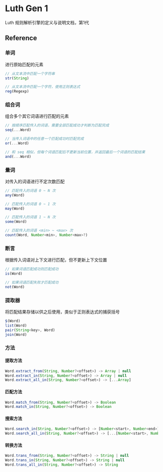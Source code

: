# Luth Gen 1

Luth 规则解析引擎的定义与说明文档，第1代

## Reference

### 单词

进行原始匹配的元素

```js
// 从文本流中匹配一个字符串
str(String)

// 从文本流中匹配一个字符，使用正则表达式
reg(Regexp)
```

### 组合词

组合多个其它词语进行匹配的元素

```js
// 按顺序匹配传入的词语，需要全部匹配成功才判断为匹配完成
seq(...Word)

// 当传入词语中的任意一个匹配成功时匹配完成
or(...Word)

// 和 seq 相似，但每个词语匹配后不更新当前位置，并返回最后一个词语的匹配结果
and(...Word)
```

### 量词

对传入的词语进行不定次数匹配

```js
// 匹配传入的词语 0 ~ N 次
any(Word)

// 匹配传入的词语 0 ~ 1 次
may(Word)

// 匹配传入的词语 1 ~ N 次
some(Word)

// 匹配传入的词语 <min> ~ <max> 次
count(Word, Number<min>, Number<max>?)
```

### 断言

根据传入词语对上下文进行匹配，但不更新上下文位置

```js
// 如果词语匹配成功则匹配成功
is(Word)

// 如果词语匹配失败才匹配成功
not(Word)
```

### 提取器

将匹配结果存储以供之后使用，类似于正则表达式的捕获括号

```js
$(Word)
list(Word)
pair(String<key>, Word)
join(Word)
```

### 方法

#### 提取方法

```js
Word.extract_from(String, Number?<offset>) -> Array | null
Word.extract_in(String, Number?<offset>) -> Array | null
Word.extract_all_in(String, Number?<offset>) -> [...Array]
```

#### 匹配方法

```js
Word.match_from(String, Number?<offset>) -> Boolean
Word.match_in(String, Number?<offset>) -> Boolean
```

#### 搜索方法

```js
Word.search_in(String, Number?<offset>) -> [Number<start>, Number<end>] | null
Word.search_all_in(String, Number?<offset>) -> [...[Number<start>, Number<end>]]
```

#### 转换方法

```js
Word.trans_from(String, Number?<offset>) -> String | null
Word.trans_in(String, Number?<offset>) -> String | null
Word.trans_all_in(String, Number?<offset>) -> String
```